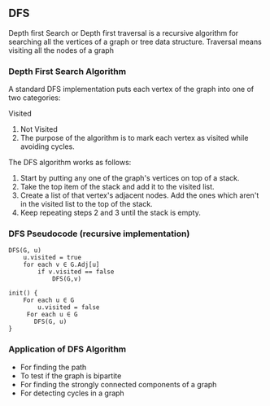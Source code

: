 ## DFS
Depth first Search or Depth first traversal is a recursive algorithm for searching all the vertices of a graph or tree data structure. Traversal means visiting all the nodes of a graph

### Depth First Search Algorithm
A standard DFS implementation puts each vertex of the graph into one of two categories:

Visited
 1. Not Visited
 2. The purpose of the algorithm is to mark each vertex as visited while avoiding cycles.

The DFS algorithm works as follows:
 1. Start by putting any one of the graph's vertices on top of a stack.
 2. Take the top item of the stack and add it to the visited list.
 3. Create a list of that vertex's adjacent nodes. Add the ones which aren't in the visited list to the top of the stack.
 4. Keep repeating steps 2 and 3 until the stack is empty.
   
   
### DFS Pseudocode (recursive implementation)
```
DFS(G, u)
    u.visited = true
    for each v ∈ G.Adj[u]
        if v.visited == false
            DFS(G,v)
     
init() {
    For each u ∈ G
        u.visited = false
     For each u ∈ G
       DFS(G, u)
}
```

### Application of DFS Algorithm
- For finding the path
- To test if the graph is bipartite
- For finding the strongly connected components of a graph
- For detecting cycles in a graph





